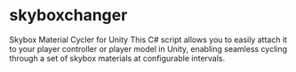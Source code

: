 # skyboxchanger
Skybox Material Cycler for Unity This C# script allows you to easily attach it to your player controller or player model in Unity, enabling seamless cycling through a set of skybox materials at configurable intervals.
